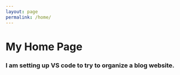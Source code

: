 ```yaml
---
layout: page
permalink: /home/
---
```


# **My Home Page**

### I am setting up VS code to try to organize a blog website.


